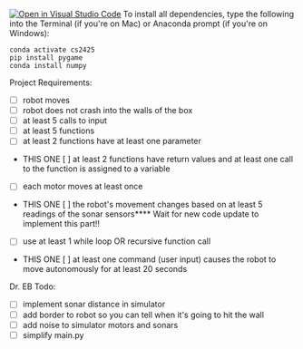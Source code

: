 [![Open in Visual Studio Code](https://classroom.github.com/assets/open-in-vscode-2e0aaae1b6195c2367325f4f02e2d04e9abb55f0b24a779b69b11b9e10269abc.svg)](https://classroom.github.com/online_ide?assignment_repo_id=17246879&assignment_repo_type=AssignmentRepo)
To install all dependencies, type the following into the Terminal (if you're on Mac) or Anaconda prompt (if you're on Windows):

    conda activate cs2425
    pip install pygame
    conda install numpy

Project Requirements:
* [ ] robot moves
* [ ] robot does not crash into the walls of the box
* [ ] at least 5 calls to input
* [ ] at least 5 functions
* [ ] at least 2 functions have at least one parameter
* THIS ONE [ ] at least 2 functions have return values and at least one call to the function is assigned to a variable
* [ ] each motor moves at least once
* THIS ONE [ ] the robot's movement changes based on at least 5 readings of the sonar sensors**** Wait for new code update to implement this part!!
* [ ] use at least 1 while loop OR recursive function call
* THIS ONE [ ] at least one command (user input) causes the robot to move autonomously for at least 20 seconds

Dr. EB Todo:
* [ ] implement sonar distance in simulator
* [ ] add border to robot so you can tell when it's going to hit the wall
* [ ] add noise to simulator motors and sonars
* [ ] simplify main.py